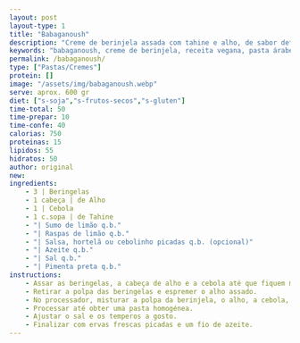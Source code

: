 ```yaml
---
layout: post
layout-type: 1
title: "Babaganoush"
description: "Creme de berinjela assada com tahine e alho, de sabor defumado e textura cremosa."
keywords: "babaganoush, creme de berinjela, receita vegana, pasta árabe, tahine, acompanhamento saudável, patê vegetal, comida mediterrânea, entrada fácil, sabor defumado"
permalink: /babaganoush/
type: ["Pastas/Cremes"]
protein: []
image: "/assets/img/babaganoush.webp"
serve: aprox. 600 gr
diet: ["s-soja","s-frutos-secos","s-gluten"]
time-total: 50
time-prepar: 10
time-confe: 40
calorias: 750
proteinas: 15
lipidos: 55
hidratos: 50
author: original
new:
ingredients:
    - 3 | Beringelas
    - 1 cabeça | de Alho
    - 1 | Cebola
    - 1 c.sopa | de Tahine
    - "| Sumo de limão q.b."
    - "| Raspas de limão q.b."
    - "| Salsa, hortelã ou cebolinho picadas q.b. (opcional)"
    - "| Azeite q.b."
    - "| Sal q.b."
    - "| Pimenta preta q.b."
instructions:
    - Assar as beringelas, a cabeça de alho e a cebola até que fiquem macios e com a casca levemente queimada, conferindo um sabor defumado.
    - Retirar a polpa das beringelas e espremer o alho assado.
    - No processador, misturar a polpa da berinjela, o alho, a cebola, o tahine, o sumo e as raspas de limão, e os temperos.
    - Processar até obter uma pasta homogénea.
    - Ajustar o sal e os temperos a gosto.
    - Finalizar com ervas frescas picadas e um fio de azeite.
---
```


